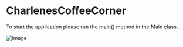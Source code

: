 # CharlenesCoffeeCorner

To start the application please run the main() method in the Main class.


![image](https://user-images.githubusercontent.com/26911195/204466573-595ef94c-1571-445e-afcf-e5071e49c442.png)
